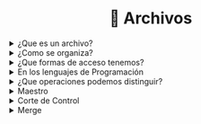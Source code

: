 <h1 align="center">📂 Archivos</h1>

<details><summary>¿Que es un archivo?</summary> <blockquote>


### Motivacion

Los datos que necesitan ser preservados más alla de la ejecución de un argoritmo deben residir en archivos. Para que esto suceda, un archivo no puede residir en la memoria RAM, sino que debe estar en dispositivos de almacenamiento permanente de información. El ejemplo es un disco rígido

### Definición

Un archivo es una estructura homogénea. Estos se caracterizan por el crecimiento y las modificaciones que se efectúan. El crecimiento indica la incorporación de nuevos elementos, y las modificaciones involucran alterar datos contenidos en el archivo, o quitarlos.

</details>



<!--_______________________________________________________-->

<details><summary> ¿Como se organiza? </summary><blockquote>
<br>

Secuencia de Bytes 

- Archivos de texto
- Se leen o recuperan caracteres
- No hay formato previo
- Una palabra se termina por un conjunto de caracteres que termina con blanco. Pero eso es una `convención`

Conjunto de Registros 

- Hay estructura.
- Los registros pueden estar conformados por campos.




</details>

<!--_______________________________________________________-->

<details><summary>¿Que formas de acceso tenemos?</summary><blockquote>
<br>

<details><summary> Secuencial Fisico </summary><blockquote>

El acceso a cada elemento de datos se realiza luego de haber accedido a su inmediato anterior. El recorrido es, entonces, desde el primero hasta el último de los elementos, siguiendo el orden físico de estos.

</blockquote></details>

<details><summary> Secuencial Indizado (Lógico) </summary><blockquote>

El acceso a los elementos es un archivo se realiza teniendo presente algún tipo de organización previa, sin tener en cuenta el orden físico.

### Ejemplo

Suponga que se dispone de un archivo con los nombres de los empleados de una empresa. Los datos de dicho archivo están almacenados en el orden en el cual fueron ingresados; sin embargo, a partir de un acceso secuencial indizado, es posible recuperar los datos en forma ordenada, es decir, como si hubiesen sido ingresados alfabéticamente.

</blockquote></details>

<details><summary> Directo </summary><blockquote>

Es posible recuperar un elemento de datos de un archivo con un solo acceso, conociendo sus características, más allá de que exista un orden físico o lógico predeterminado

</blockquote></details>



</details>

<!--
<details><summary>¿De que tipos disponemos?</summary><blockquote>


- Serie: Cada registro es accesible solo luego de procesar su antecesor, simples de acceder. En archivos (Acceso secuencial)

- Secuencial (los registros): Son accesibles en orden de alguna clave. En Indices y Arboles(Acceso indizado)

- Directo: Se accede al registro deseado. En Hashing (Acceso directo)

</blockquote></details>

</details>-->

<!--_______________________________________________________-->

<details><summary>En los lenguajes de Programación</summary><blockquote>

<details><summary> Archivos Fisicos </summary><blockquote>

x
y
z
</blockquote></details>

<details><summary> Archivos Logicos </summary><blockquote>

x
y
z
</blockquote></details>

</details>

<!--_______________________________________________________-->

<details><summary>¿Que operaciones podemos distinguir?</summary><blockquote><br>

<details><summary>Iniciales </summary><blockquote>

### Definir (assign)

El sistema operativo de la computadora es el responsable de la administración del archivo en disco. El algoritmo utiliza un tipo de datos `file`, que representa el nombre logico. Se debe indicar que el archivo logico se corresponde con el archivo fisico (que es administrado por el SO).

```Pas
program Definir;
type 
    numero = file of integer;    
Var 
    nombre_fisico:string;
    nombre_logico:numero;
begin
    nombre_fisico: 'archivo.data';
    assign (nombre_logico, nombre_fisico);
End.
```
`nombre_logico` es la variable definida por el algoritmo y `nombre_fisico` es una cadena de caracteres que representa el nombre donde quedará (o ya se encuentra) el archivo y el nombre del mismo

### Abrir para operar (reset/rewrite)

Para operar con un archivo desde un algoritmo, se debe realizar la apertura.

La operación `rewrite` indica que el archivo va a ser creado y, por lo tanto, la única operación válida sobre el mismo es **escribir** información.

La operación `reset` indica que el archivo ya existe y , por lo tanto, las operaciones válidas sobre el mismo son **lectura/escritura** de información.

```Pas
program Definir;
type 
    numero = file of integer;    
Var 
    nombre_fisico:string;
    nombre_logico:numero;
begin
    nombre_fisico: 'archivo.data';
    assign (nombre_logico, nombre_fisico);
    rewrite(nombre_logico)
    reset(nombre_logico)
End.
```

</details>

<details><summary>Basicas</summary><blockquote>


- Leer (read)
- Escribir (write)

</details>

<details><summary>Adicionales</summary><blockquote>

- Controlar el fin
- Ir a un lugar especifico
- Saber la cantidad de registros
- Sabes la posición de trabajo actual

</details>

</details>

<!--_______________________________________________________-->

<details><summary>Maestro</summary>


</details>

<details><summary>Corte de Control</summary>


</details>

<details><summary>Merge</summary>


</details>




<!--

## Nested

<details><summary> root </summary><blockquote>

<details><summary> bin </summary><blockquote>

<details><summary> nest1 </summary><blockquote>

~~~
a
b
c
~~~
</blockquote></details>
<details><summary> nest2 </summary><blockquote>

a
b
c
</blockquote></details>

~~~
file1
file2
file3
~~~
</blockquote></details>

<details><summary> boot </summary><blockquote>

x
y
z
</blockquote></details>

<details><summary> dev </summary><blockquote>

p
q
r
</blockquote></details>

<details><summary> etc </summary><blockquote>

e
t
c
</blockquote></details>

<details><summary> home </summary><blockquote>

me
you
everyone
</blockquote></details>

<details><summary> lib </summary><blockquote>

lib
er
ate
</blockquote></details>

</blockquote></details>


</details>

-->